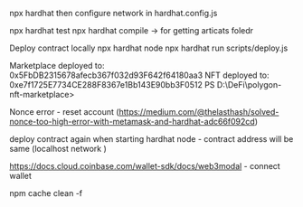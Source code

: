 

npx hardhat
then configure network in hardhat.config.js

npx hardhat test
npx hardhat compile -> for getting articats foledr


Deploy contract locally
npx hardhat node 
npx hardhat run scripts/deploy.js 


Marketplace deployed to: 0x5FbDB2315678afecb367f032d93F642f64180aa3
NFT deployed to: 0xe7f1725E7734CE288F8367e1Bb143E90bb3F0512
PS D:\DeFi\polygon-nft-marketplace> 

Nonce error - reset account (https://medium.com/@thelasthash/solved-nonce-too-high-error-with-metamask-and-hardhat-adc66f092cd)

deploy contract again when starting hardhat node - contract address will be same (localhost network )

https://docs.cloud.coinbase.com/wallet-sdk/docs/web3modal - connect wallet


npm cache clean -f